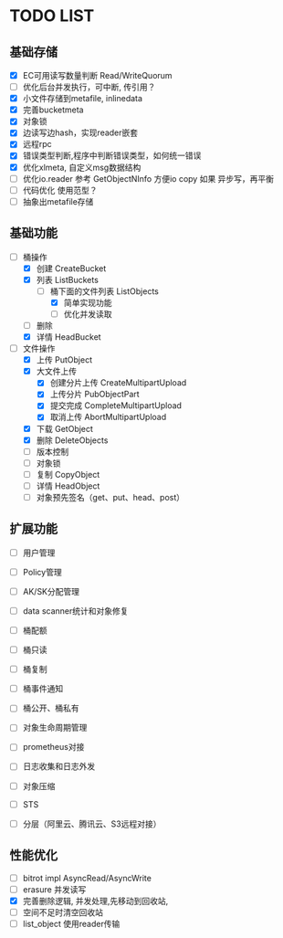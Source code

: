 # TODO LIST

## 基础存储

- [x] EC可用读写数量判断 Read/WriteQuorum
- [ ] 优化后台并发执行，可中断, 传引用？
- [x] 小文件存储到metafile, inlinedata
- [x] 完善bucketmeta
- [x] 对象锁
- [x] 边读写边hash，实现reader嵌套
- [x] 远程rpc
- [x] 错误类型判断,程序中判断错误类型，如何统一错误
- [x] 优化xlmeta, 自定义msg数据结构
- [ ] 优化io.reader 参考 GetObjectNInfo 方便io copy 如果 异步写，再平衡
- [ ] 代码优化 使用范型？
- [ ] 抽象出metafile存储

## 基础功能

- [ ] 桶操作
  - [x] 创建 CreateBucket
  - [x] 列表 ListBuckets
    - [ ] 桶下面的文件列表 ListObjects
      - [x] 简单实现功能
      - [ ] 优化并发读取
  - [ ] 删除
  - [x] 详情 HeadBucket
- [ ] 文件操作
  - [x] 上传 PutObject
  - [x] 大文件上传
    - [x] 创建分片上传 CreateMultipartUpload
    - [x] 上传分片 PubObjectPart
    - [x] 提交完成 CompleteMultipartUpload
    - [x] 取消上传 AbortMultipartUpload
  - [x] 下载 GetObject
  - [x] 删除 DeleteObjects
  - [ ] 版本控制
  - [ ] 对象锁
  - [ ] 复制 CopyObject
  - [ ] 详情 HeadObject
  - [ ] 对象预先签名（get、put、head、post）

## 扩展功能

- [ ] 用户管理
- [ ] Policy管理
- [ ] AK/SK分配管理
- [ ] data scanner统计和对象修复
- [ ] 桶配额
- [ ] 桶只读
- [ ] 桶复制
- [ ] 桶事件通知
- [ ] 桶公开、桶私有
- [ ] 对象生命周期管理
- [ ] prometheus对接
- [ ] 日志收集和日志外发
- [ ] 对象压缩
- [ ] STS
- [ ] 分层（阿里云、腾讯云、S3远程对接）



## 性能优化
- [ ] bitrot impl AsyncRead/AsyncWrite
- [ ] erasure 并发读写
- [x] 完善删除逻辑, 并发处理,先移动到回收站,
- [ ] 空间不足时清空回收站
- [ ] list_object 使用reader传输